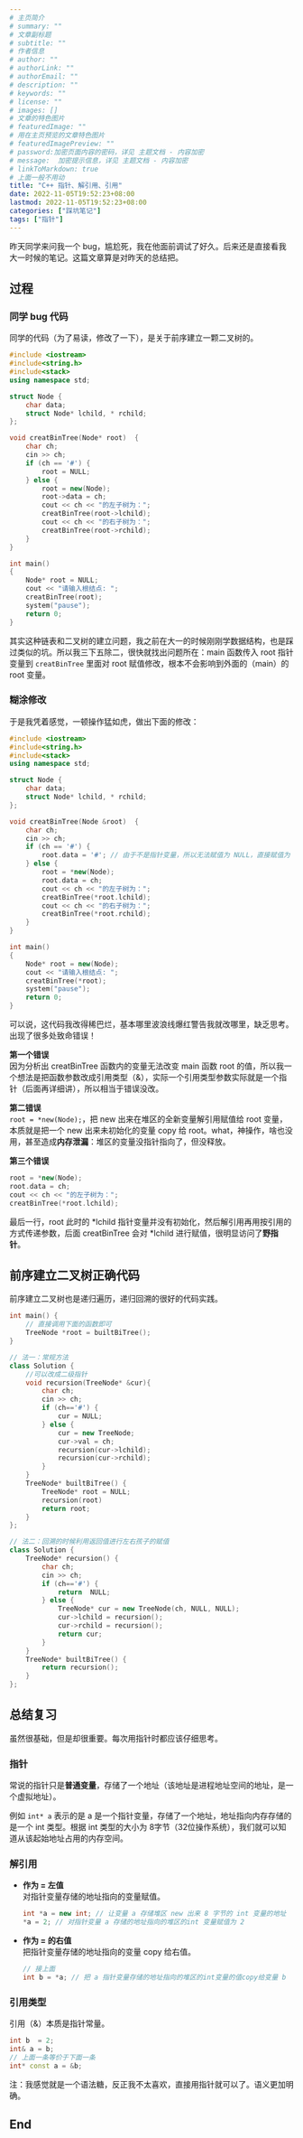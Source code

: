 ```yaml
---
# 主页简介
# summary: ""
# 文章副标题
# subtitle: ""
# 作者信息
# author: ""
# authorLink: ""
# authorEmail: ""
# description: ""
# keywords: ""
# license: ""
# images: []
# 文章的特色图片
# featuredImage: ""
# 用在主页预览的文章特色图片
# featuredImagePreview: ""
# password:加密页面内容的密码，详见 主题文档 - 内容加密
# message:  加密提示信息，详见 主题文档 - 内容加密
# linkToMarkdown: true
# 上面一般不用动
title: "C++ 指针、解引用、引用"
date: 2022-11-05T19:52:23+08:00
lastmod: 2022-11-05T19:52:23+08:00
categories: ["踩坑笔记"]
tags: ["指针"]
---
```


昨天同学来问我一个 bug，尴尬死，我在他面前调试了好久。后来还是直接看我大一时候的笔记。这篇文章算是对昨天的总结把。

## 过程

### 同学 bug 代码

同学的代码（为了易读，修改了一下），是关于前序建立一颗二叉树的。

```c++
#include <iostream>
#include<string.h>
#include<stack>
using namespace std;

struct Node {
    char data;
    struct Node* lchild, * rchild;
};

void creatBinTree(Node* root)  {
    char ch;
    cin >> ch;
    if (ch == '#') {
        root = NULL;
    } else {
        root = new(Node);
        root->data = ch;
        cout << ch << "的左子树为：";
        creatBinTree(root->lchild);
        cout << ch << "的右子树为：";
        creatBinTree(root->rchild);
    }
}

int main()
{
    Node* root = NULL;
    cout << "请输入根结点: ";
    creatBinTree(root);
    system("pause");
    return 0;
}
```

其实这种链表和二叉树的建立问题，我之前在大一的时候刚刚学数据结构，也是踩过类似的坑。所以我三下五除二，很快就找出问题所在：main 函数传入 root 指针变量到 `creatBinTree` 里面对 root 赋值修改，根本不会影响到外面的（main）的 root 变量。  

### 糊涂修改

于是我凭着感觉，一顿操作猛如虎，做出下面的修改：

```c++
#include <iostream>
#include<string.h>
#include<stack>
using namespace std;

struct Node {
    char data;
    struct Node* lchild, * rchild;
};

void creatBinTree(Node &root)  {
    char ch;
    cin >> ch;
    if (ch == '#') {
        root.data = '#'; // 由于不是指针变量，所以无法赋值为 NULL，直接赋值为 #
    } else {
        root = *new(Node);
        root.data = ch;
        cout << ch << "的左子树为：";
        creatBinTree(*root.lchild);
        cout << ch << "的右子树为：";
        creatBinTree(*root.rchild);
    }
}

int main()
{
    Node* root = new(Node);
    cout << "请输入根结点: ";
    creatBinTree(*root);
    system("pause");
    return 0;
}
```

可以说，这代码我改得稀巴烂，基本哪里波浪线爆红警告我就改哪里，缺乏思考。出现了很多处致命错误！

**第一个错误**    
因为分析出 creatBinTree 函数内的变量无法改变 main 函数 root 的值，所以我一个想法是把函数参数改成引用类型（&），实际一个引用类型参数实际就是一个指针（后面再详细讲），所以相当于错误没改。

**第二错误**  
`root = *new(Node);`，把 new 出来在堆区的全新变量解引用赋值给 root 变量，本质就是把一个 new 出来未初始化的变量 copy 给 root。what，神操作，啥也没用，甚至造成**内存泄漏**：堆区的变量没指针指向了，但没释放。  

**第三个错误**  

```c++
root = *new(Node);
root.data = ch;
cout << ch << "的左子树为：";
creatBinTree(*root.lchild);
```

最后一行，root 此时的 *lchild 指针变量并没有初始化，然后解引用再用按引用的方式传递参数，后面 creatBinTree 会对 *lchild 进行赋值，很明显访问了**野指针**。   

## 前序建立二叉树正确代码

前序建立二叉树也是递归遍历，递归回溯的很好的代码实践。

```c++
int main() {
    // 直接调用下面的函数即可
    TreeNode *root = builtBiTree();
}
```
```c++
// 法一：常规方法
class Solution {
    //可以改成二级指针
    void recursion(TreeNode* &cur){  
        char ch;
        cin >> ch;   
        if (ch=='#') {
            cur = NULL;
        } else {
            cur = new TreeNode;
            cur->val = ch;
            recursion(cur->lchild);
            recursion(cur->rchild);
        }
    }
    TreeNode* builtBiTree() {
        TreeNode* root = NULL;
        recursion(root)
        return root;
    }
};
```

```c++
// 法二：回溯的时候利用返回值进行左右孩子的赋值
class Solution {
    TreeNode* recursion() {
        char ch;
        cin >> ch;   
        if (ch=='#') {
            return  NULL;
        } else {
            TreeNode* cur = new TreeNode(ch, NULL, NULL);
            cur->lchild = recursion();
            cur->rchild = recursion();
            return cur;
        }
    }
    TreeNode* builtBiTree() {
        return recursion();
    }
};
```

## 总结复习

虽然很基础，但是却很重要。每次用指针时都应该仔细思考。

### 指针

常说的指针只是**普通变量**，存储了一个地址（该地址是进程地址空间的地址，是一个虚拟地址）。  

例如 `int* a` 表示的是 a 是一个指针变量，存储了一个地址，地址指向内存存储的是一个 int 类型。根据 int 类型的大小为 8字节（32位操作系统），我们就可以知道从该起始地址占用的内存空间。

### 解引用

* **作为 = 左值**  
    对指针变量存储的地址指向的变量赋值。  
    
    ```c++
    int *a = new int; // 让变量 a 存储堆区 new 出来 8 字节的 int 变量的地址
    *a = 2; // 对指针变量 a 存储的地址指向的堆区的int 变量赋值为 2
    ```

* **作为 = 的右值**  
    把指针变量存储的地址指向的变量 copy 给右值。

    ```c++
    // 接上面
    int b = *a; // 把 a 指针变量存储的地址指向的堆区的int变量的值copy给变量 b
    ```

### 引用类型

引用（&）本质是指针常量。  
```c++
int b  = 2;
int& a = b;
// 上面一条等价于下面一条
int* const a = &b;
```

注：我感觉就是一个语法糖，反正我不太喜欢，直接用指针就可以了。语义更加明确。

## End
